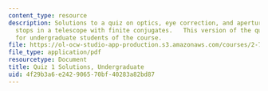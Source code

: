 ```yaml
---
content_type: resource
description: Solutions to a quiz on optics, eye correction, and aperture and field
  stops in a telescope with finite conjugates.   This version of the quiz is intended
  for undergraduate students of the course.
file: https://ol-ocw-studio-app-production.s3.amazonaws.com/courses/2-71-optics-spring-2009/4f29b3a6e242906570bf40283a82bd87_MIT2_71S09_uquiz1_sol.pdf
file_type: application/pdf
resourcetype: Document
title: Quiz 1 Solutions, Undergraduate
uid: 4f29b3a6-e242-9065-70bf-40283a82bd87
---
```

